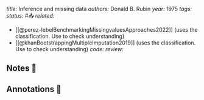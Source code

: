 *title:* Inference and missing data
*authors:* Donald B. Rubin
*year:* 1975
*tags:* 
*status:* #📥
*related:*
- [[@perez-lebelBenchmarkingMissingvaluesApproaches2022]] (uses the classification. Use to check understanding)
- [[@khanBootstrappingMultipleImputation2019]] (uses the classification. Use to check understanding)
*code:*
*review:*

## Notes 📍

## Annotations 📖